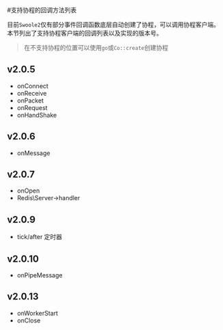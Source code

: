 #支持协程的回调方法列表

目前`Swoole2`仅有部分事件回调函数底层自动创建了协程，可以调用协程客户端。本节列出了支持协程客户端的回调列表以及实现的版本号。

> 在不支持协程的位置可以使用`go`或`Co::create`创建协程

v2.0.5
-----
* onConnect
* onReceive
* onPacket
* onRequest
* onHandShake

v2.0.6
---
* onMessage

v2.0.7
----
* onOpen
* Redis\Server->handler

v2.0.9
---
* tick/after 定时器

v2.0.10
---
* onPipeMessage

v2.0.13
----
* onWorkerStart
* onClose